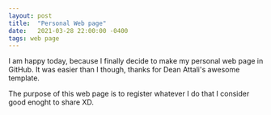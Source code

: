 ```yaml
---
layout: post
title:  "Personal Web page"
date:   2021-03-28 22:00:00 -0400
tags: web page
---
```


I am happy today, because I finally decide to make my personal web page in GitHub. It was easier than I though, thanks for Dean Attali's awesome template.  

The purpose of this web page is to register whatever I do that I consider good enoght to share XD.

